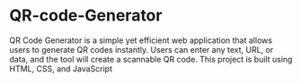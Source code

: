 # QR-code-Generator
 QR Code Generator is a simple yet efficient web application that allows users to generate QR codes instantly. Users can enter any text, URL, or data, and the tool will create a scannable QR code. This project is built using HTML, CSS, and JavaScript
